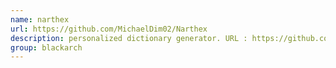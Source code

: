 ```yaml
---
name: narthex
url: https://github.com/MichaelDim02/Narthex
description: personalized dictionary generator. URL : https://github.com/MichaelDim02/Narthex Groups : blackarch blackarch-misc
group: blackarch
---
```

